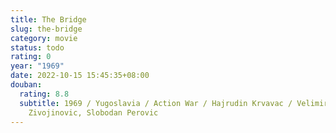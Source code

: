 ```yaml
---
title: The Bridge
slug: the-bridge
category: movie
status: todo
rating: 0
year: "1969"
date: 2022-10-15 15:45:35+08:00
douban:
  rating: 8.8
  subtitle: 1969 / Yugoslavia / Action War / Hajrudin Krvavac / Velimir 'Bata'
    Zivojinovic, Slobodan Perovic
---
```



